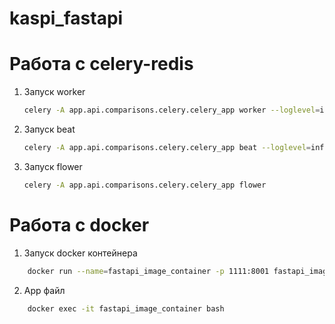 # kaspi_fastapi

# Работа с celery-redis
1. Запуск worker
    ```bash
    celery -A app.api.comparisons.celery.celery_app worker --loglevel=info --pool=threads --concurrency=1
    ```
2. Запуск beat
    ```bash
    celery -A app.api.comparisons.celery.celery_app beat --loglevel=info
    ```
3. Запуск flower
    ```bash
    celery -A app.api.comparisons.celery.celery_app flower
    ```

# Работа с docker
1. Запуск docker контейнера
```bash
    docker run --name=fastapi_image_container -p 1111:8001 fastapi_images
```
2. App файл
```bash
    docker exec -it fastapi_image_container bash
```